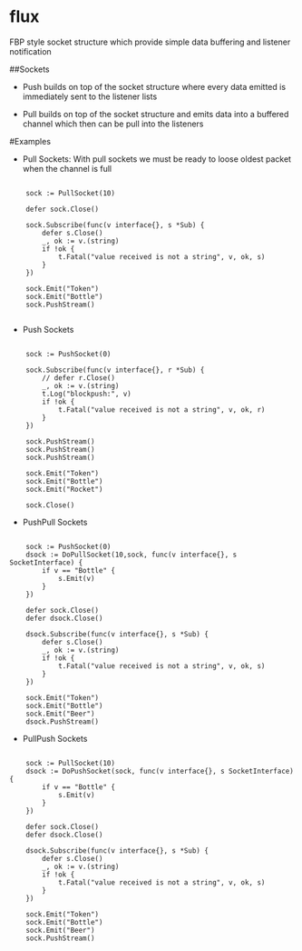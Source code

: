 # flux
FBP style socket structure which provide simple data buffering and listener notification

##Sockets

 - Push
 builds on top of the socket structure where every data emitted is immediately sent to the listener lists

 - Pull
 builds on top of the socket structure and emits data into a buffered channel which then can be pull into the listeners


#Examples

- Pull Sockets: With pull sockets we must be ready to loose oldest packet
when the channel is full
```

	sock := PullSocket(10)

	defer sock.Close()

	sock.Subscribe(func(v interface{}, s *Sub) {
		defer s.Close()
		_, ok := v.(string)
		if !ok {
			t.Fatal("value received is not a string", v, ok, s)
		}
	})

	sock.Emit("Token")
	sock.Emit("Bottle")
	sock.PushStream()


```

- Push Sockets

```

	sock := PushSocket(0)

	sock.Subscribe(func(v interface{}, r *Sub) {
		// defer r.Close()
		_, ok := v.(string)
		t.Log("blockpush:", v)
		if !ok {
			t.Fatal("value received is not a string", v, ok, r)
		}
	})

	sock.PushStream()
	sock.PushStream()
	sock.PushStream()

	sock.Emit("Token")
	sock.Emit("Bottle")
	sock.Emit("Rocket")

	sock.Close()

```

- PushPull Sockets

```

	sock := PushSocket(0)
	dsock := DoPullSocket(10,sock, func(v interface{}, s SocketInterface) {
		if v == "Bottle" {
			s.Emit(v)
		}
	})

	defer sock.Close()
	defer dsock.Close()

	dsock.Subscribe(func(v interface{}, s *Sub) {
		defer s.Close()
		_, ok := v.(string)
		if !ok {
			t.Fatal("value received is not a string", v, ok, s)
		}
	})

	sock.Emit("Token")
	sock.Emit("Bottle")
	sock.Emit("Beer")
	dsock.PushStream()

```


- PullPush Sockets

```

	sock := PullSocket(10)
	dsock := DoPushSocket(sock, func(v interface{}, s SocketInterface) {
		if v == "Bottle" {
			s.Emit(v)
		}
	})

	defer sock.Close()
	defer dsock.Close()

	dsock.Subscribe(func(v interface{}, s *Sub) {
		defer s.Close()
		_, ok := v.(string)
		if !ok {
			t.Fatal("value received is not a string", v, ok, s)
		}
	})

	sock.Emit("Token")
	sock.Emit("Bottle")
	sock.Emit("Beer")
	sock.PushStream()


```

